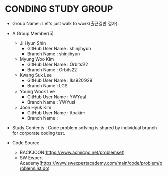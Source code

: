 ﻿# CONDING STUDY GROUP

* Group Name : Let's just walk to work(출근길만 걷자).

* A Group Member(5)
  - Ji Hyun Shin
      - GitHub User Name : shinjihyun
      - Branch Name : shinjihyun
  - Myung Woo Kim
      - GitHub User Name : Orbits22
      - Branch Name : Orbits22
  - Kwang Suk Lee
      - GitHub User Name : Iks920929
      - Branch Name : LGS
  - Young Wook Lee
      - GitHub User Name : YWYusl
      - Branch Name : YWYusl
  - Joon Hyuk Kim
      - GitHub User Name : ttoakim
      - Branch Name : 

* Study Contents : Code problem solving is shared by individual brunch for corporate coding test.

* Code Source
  - BACKJOON(https://www.acmicpc.net/problemset)
  - SW Ewpert Academy(https://www.swexpertacademy.com/main/code/problem/problemList.do)


